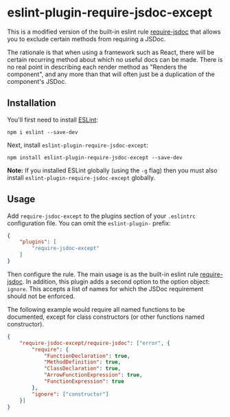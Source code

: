 # eslint-plugin-require-jsdoc-except

This is a modified version of the built-in eslint rule [require-jsdoc](https://eslint.org/docs/rules/require-jsdoc) that
allows you to exclude certain methods from requiring a JSDoc.

The rationale is that when using a framework such as React, there will be certain recurring method about which no useful
docs can be made. There is no real point in describing each render method as "Renders the component", and any more than
that will often just be a duplication of the component's JSDoc.

## Installation

You'll first need to install [ESLint](http://eslint.org):

```
npm i eslint --save-dev
```

Next, install `eslint-plugin-require-jsdoc-except`:

```
npm install eslint-plugin-require-jsdoc-except --save-dev
```

**Note:** If you installed ESLint globally (using the `-g` flag) then you must also install
`eslint-plugin-require-jsdoc-except` globally.

## Usage

Add `require-jsdoc-except` to the plugins section of your `.eslintrc` configuration file. You can omit the `eslint-plugin-` prefix:

```json
{
	"plugins": [
		"require-jsdoc-except"
	]
}
```

Then configure the rule. The main usage is as the built-in eslint rule
[require-jsdoc](https://eslint.org/docs/rules/require-jsdoc). In addition, this plugin adds a second option to the
option object: `ignore`. This accepts a list of names for which the JSDoc requirement should not be enforced.

The following example would require all named functions to be documented, except for class constructors (or other
functions named constructor).

``` json
{
	"require-jsdoc-except/require-jsdoc": ["error", {
		"require": {
			"FunctionDeclaration": true,
			"MethodDefinition": true,
			"ClassDeclaration": true,
			"ArrowFunctionExpression": true,
			"FunctionExpression": true
		},
		"ignore": ["constructor"]
	}]
}
```

